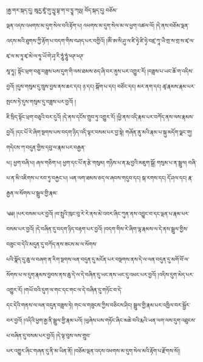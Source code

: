 ﻿  
།རྒྱ་གར་སྐད་དུ། ཨཱརྱ་ཛཱཾ་གུ་ལྱཱ་བྷ་ག་བ་ཏྱཱ་ཀལྤ། བོད་སྐད་དུ། བཅོམ་  
ལྡན་འདས་འཕགས་མ་དུག་སེལ་བའི་རྟོག་པ། འཕགས་མ་དུག་སེལ་མ་ལ་ཕྱག་འཚལ་ལོ། །དེ་ནས་བཅོམ་ལྡན་འདས་མའི་ཐུགས་ཀྱི་རྟོག་པ་བདག་གིས་བཤད་པར་བགྱིའོ། །ཨོཾ་ཨ་སི་ཤུ་ལ་ཛི་ཧྭེ་ཛི་ཧྭེ་བཛྲ་ཀཱ་ཡཻ་གྲ་ས་གྲ་ས་ཛྭ་ལ་ཛྭ་ལ་མ་ཧཱ་ཛྭ་མེ་ལ་ཧཱ་ཡོ་གེ་ཤྭ་རི་ཧཱུཾ་ཧཱུཾ་ཕཊ་ཕཊ་  
སཱ་ཧཱ༑ སྟོང་ཕྲག་བཅུ་བཟླས་པས་དུག་གི་ལས་ཐམས་ཅད་ཞི་བར་ནུས་པར་འགྱུར་རོ། །བཟླས་པ་ཡང་ཆོ་ག་འདིས་བྱའོ། །དུས་གསུམ་དུ་ཁྲུས་བྱས་ནས་ཆང་དང། ཉ་དང། སྒོག་པ་དང། བཙོང་དང། མར་ནག་དང། ཚྭ་རྣམས་རྣམ་པར་སྤངས་ཏེ་དུས་གསུམ་དུ་བཟླས་པར་བྱའོ། །  
ཇི་སྲིད་སྟོང་ཕྲག་བཅུའི་བར་དུའོ། །དེ་ནས་དངོས་གྲུབ་ཏུ་འགྱུར་རོ། །ཕྱི་ནས་འདི་རྣམ་པར་བཀོད་ནས་ལས་རྣམས་བྱའོ། །དང་པོ་རེ་ཞིག་སྔགས་པས་བདག་ཉིད་འདི་ལྟར་བསམ་པར་བྱ་སྟེ། གཞོན་ནུ་མའི་རྣམ་པ་སྐུ་མདོག་ལྗང་གུ། གདེངས་ཀ་བདུན་གྱིས་དབུ་ལ་རྣམ་པར་བརྒྱན་  
པ༑ ཕྱག་བཞི་པ། ཞལ་གཅིག་པ། ཕྱག་དང་པོ་ན་རྩེ་གསུམ། གཉིས་པ་ན་རྨ་བྱའི་མཇུག་སྒྲོ། གསུམ་པ་ན་སྦྲུལ། བཞི་པ་ན་མི་འཇིགས་པ་རབ་ཏུ་བརྐྱང་པ། ཡན་ལག་ཐམས་ཅད་ལ་ཞབས་གདུབ་དང། སྐ་རགས་དང། དོ་ཤལ་དང། རྣ་རྒྱན་ལ་སོགས་པ་སྦྲུལ་གྱི་རྣམ་  
  
༄༅། །པར་བསམ་པར་བྱའོ། །བ་སྤུའི་ཁུང་བུ་རེ་རེ་ནས་མེ་འབར་ཞིང་ཀུན་ནས་འབྱུང་བ་དང་ལྡན་པ་རྣམ་པར་བསམ་པར་བྱའོ། །དེ་བཞིན་དུ་བདག་ཉིད་བརྟག་པར་བྱའོ། །བདག་གིས་རེ་ཞིག་ལྷ་རྣམས་ལ་དེ་ནས་སྦྲུལ་གྱིས་བཟུང་བ་དེའི་མདུན་དུ་བཀོད་ནས་ཟངས་མ་ལ་སོགས་  
པའི་སྣོད་དུ་ཆུ་ལ་བཞག་ན་རིག་སྔགས་ལན་བདུན་དུ་མངོན་པར་བསྔགས་ནས་དེ་ལ་ལན་བདུན་དུ་མགོ་བོ་ལ་སོགས་པ་ལ་དུག་རྣམས་བྱབས་ནས་ཆུ་དེ་ལ་དེ་བཞིན་དུ་ཡང་ནས་ཡང་དུ་འཕང་པར་བྱའོ། །འདིས་དུག་མེད་པར་འགྱུར་རོ། །གཡོ་བའི་དུག་ལ་གང་དང་གང་ལ་དེ་བཞིན་དུ་གཏོང་བ་དེ་  
དང་དེའི་གནས་ལ་ལན་བདུན་བཟླས་ཏེ། གང་ལ་གཟུངས་ཀྱིས་བཅིངས་ཤིང། སྦྲུལ་གྱི་རྣམ་པར་འཁྱིལ་བར་སྦྱོར་བར་བྱའོ། །འདིའི་ཕྱག་རྒྱ་ནི་སྦྲུལ་གྱི་རྣམ་པའོ། །ཕུཞེས་པས་གཏོང་ཞིང་མཆེ་བའི་རྨའི་ཡན་ལག་ལས་དུག་འཐུངས་པ་བཞིན་དུ་བསམ་པར་བྱའོ། །དེ་ལྟ་བུས་ལས་གྲུབ་  
པར་འགྱུར་ཞིང་གཞན་དུ་ནི་མ་ཡིན་ནོ། །བཅོམ་ལྡན་འདས་འཕགས་མ་དུག་སེལ་མའི་རྟོག་པ་རྫོགས་སོ།།  
  
  
